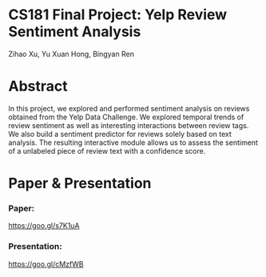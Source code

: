# CS181 Final Project: Yelp Review Sentiment Analysis  

Zihao Xu, Yu Xuan Hong, Bingyan Ren

# Abstract  
In this project, we explored and performed sentiment analysis on reviews obtained from the Yelp Data Challenge. We explored temporal trends of review sentiment as well as interesting interactions between review tags. We also build a sentiment predictor for reviews solely based on text analysis. The resulting interactive module allows us to assess the sentiment of a unlabeled piece of review text with a confidence score.

# Paper & Presentation  
### Paper:  
https://goo.gl/s7K1uA
### Presentation:  
https://goo.gl/cMzfWB